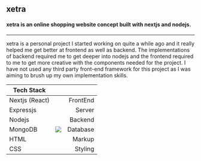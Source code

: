 ## xetra
#### xetra is an online shopping website concept built with nextjs and nodejs.
---

xetra is a personal project I started working on quite a while ago and it really helped me get better at frontend as well as backend. The implementations of backend required me to get deeper into nodejs and the frontend required to me to get more creative with the components needed for the project. I have not used any third party front-end framework for this project as I was aiming to brush up my own implementation skills.

Tech Stack  | | |
|-|:-:|-:|
Nextjs (React) | <img height="15" src="https://cdn.jsdelivr.net/gh/devicons/devicon/icons/react/react-original.svg" /> |  FrontEnd
Expressjs | <img height="15" src="https://cdn.jsdelivr.net/gh/devicons/devicon/icons/express/express-original.svg" /> |  Server
Nodejs | <img height="15" src="https://cdn.jsdelivr.net/gh/devicons/devicon/icons/nodejs/nodejs-original.svg" /> |  Backend
MongoDB |<img src="https://cdn.jsdelivr.net/gh/devicons/devicon/icons/mongodb/mongodb-original.svg" /> | Database
HTML | <img height="15" src="https://cdn.jsdelivr.net/gh/devicons/devicon/icons/html5/html5-original.svg" /> |  Markup
CSS  | <img height="15" src="https://cdn.jsdelivr.net/gh/devicons/devicon/icons/css3/css3-original.svg" /> |  Styling
          
          
